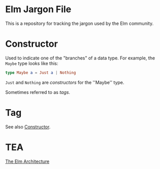 # Elm Jargon File

This is a repository for tracking the jargon used by the Elm community.

# Constructor

Used to indicate one of the "branches" of a data type.  For example, the
`Maybe` type looks like this:

```elm
type Maybe a = Just a | Nothing
```

`Just` and `Nothing` are *constructors* for the ''Maybe'' type.

Sometimes referred to as *tags*.

# Tag

See also [Constructor](#constructor).

# TEA

[The Elm Architecture](http://guide.elm-lang.org/architecture/index.html)
